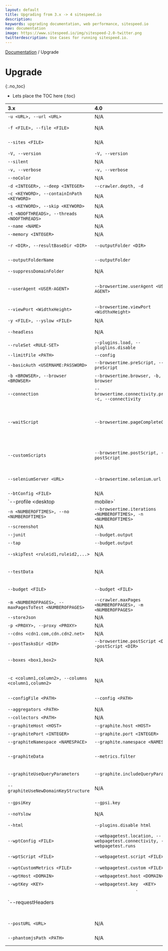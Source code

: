 ```yaml
---
layout: default
title: Upgrading from 3.x -> 4 sitespeed.io
description:
keywords: upgrading documentation, web performance, sitespeed.io
nav: documentation
image: https://www.sitespeed.io/img/sitespeed-2.0-twitter.png
twitterdescription: Use Cases for running sitespeed.io.
---
```

[Documentation]({{site.baseurl}}/documentation/sitespeed.io/) / Upgrade

# Upgrade
{:.no_toc}

* Lets place the TOC here
{:toc}

| 3.x      | 4.0         | Description |
|:------------|:-------------------|:-------------|
| `-u <URL>, --url <URL>` | N/A     | The start url that will be used when crawling. |
| `-f <FILE>, --file <FILE>` | N/A | The path to a plain text file with one URL on each row. Each URL will be analyzed. |
| `--sites <FILE>` | N/A | The path to a plain text file with one URL on each row. You can use the parameter multiple times to point out many files |
| `-V, --version` | `-V, --version` | Display the sitespeed.io version. |
| `--silent` | N/A | Only output info in the logs, not to the console. |
| `-v, --verbose` | `-v, --verbose` | Enable verbose logging. |
| `--noColor` | N/A | Don't use colors in console output.  [false] |
| `-d <INTEGER>, --deep <INTEGER>` | `--crawler.depth, -d` | How deep to crawl.  [1] |
| `-c <KEYWORD>, --containInPath <KEYWORD>` | N/A | Only crawl URLs that contains this in the path. |
| `-s <KEYWORD>, --skip <KEYWORD>` | N/A | Do not crawl pages that contains this in the path. |
| `-t <NOOFTHREADS>, --threads <NOOFTHREADS>` | N/A | The number of threads/processes that will analyze pages.  [5] |
| `--name <NAME>` | N/A | Give your test a name, it will be added to all HTML pages. |
| `--memory <INTEGER>` | N/A | How much memory the Java processed will have (in mb).  [256] |
| `-r <DIR>, --resultBaseDir <DIR>` | `--outputFolder <DIR>` | The result base directory, the base dir where the result ends up.  [sitespeed-result] |
| `--outputFolderName` | `--outputFolder` | Default the folder name is a date of format yyyy-mm-dd-HH-MM-ss |
| `--suppressDomainFolder` | N/A | Do not use the domain folder in the output directory |
| `--userAgent <USER-AGENT>` | `--browsertime.userAgent <USER-AGENT>` | The full User Agent string, default is Chrome for MacOSX. [userAgent\|ipad\|iphone].  [Mozilla/5.0 (Macintosh; Intel Mac OS X 10_9_4) AppleWebKit/537.36 (KHTML, like Gecko) Chrome/37.0.2062.120 Safari/537.36] |
| `--viewPort <WidthxHeight>` | `--browsertime.viewPort <WidthxHeight>` | The view port, the page viewport size WidthxHeight like 400x300.  [1280x800] |
| `-y <FILE>, --yslow <FILE>` | N/A | The compiled YSlow file. Use this if you have your own rules. |
| `--headless` | N/A | Choose which backend to use for headless [phantomjs\|slimerjs]  [phantomjs] |
| `--ruleSet <RULE-SET>` | `--plugins.load, --pluglins.disable` | Which ruleset to use.  [sitespeed.io-desktop] |
| `--limitFile <PATH>` | `--config` | The path to the limit configuration file. |
| `--basicAuth <USERNAME:PASSWORD>` | `--browsertime.preScript, --preScript` | Basic auth user & password. |
| `-b <BROWSER>, --browser <BROWSER>` | `--browsertime.browser, -b, --browser`| Choose which browser to use to collect timing data. Use multiple browsers in a comma separated list (firefox\|chrome\|headless) |
| `--connection` | `--browsertime.connectivity.profile, -c, --connectivity` | Limit the speed by simulating connection types. Choose between mobile3g,mobile3gfast,cable,native  [cable] |
| `--waitScript` | `--browsertime.pageCompleteCheck` | Supply a javascript that decides when a browser run is finished. Use it to fetch timings happening after the loadEventEnd.  [ if (window.performance && window.performance.timing){ return ((window.performance.timing.loadEventEnd > 0) && ((new Date).getTime() - window.performance.timing.loadEventEnd > 2000 ));} else { return true;}] |
| `--customScripts` | `--browsertime.postScript, --postScript` | The path to an extra script folder with scripts that will be executed in the browser. See https://www.sitespeed.io/documentation/browsers/#custom-metrics |
| `--seleniumServer <URL>` | `--browsertime.selenium.url  <URL>` | Configure the path to the Selenium server when fetching timings using browsers. If not configured the supplied NodeJS/Selenium version is used. |
| `--btConfig <FILE>` | N/A | Additional BrowserTime JSON configuration as a file |
| `--profile <desktop|mobile>` | `--browsertime.connectivity.profile, -c, --connectivity` | Choose between testing for desktop or mobile. Testing for desktop will use desktop rules & user agents and vice verca.  [desktop] |
| `-n <NUMBEROFTIMES>, --no <NUMBEROFTIMES>` | `--browsertime.iterations <NUMBEROFTIMES>, -n <NUMBEROFTIMES>` | The number of times you should test each URL when fetching timing metrics. Default is 3 times.  [3] |
| `--screenshot` | N/A | Take screenshots for each page (using the configured view port). |
| `--junit` | `--budget.output` | Create JUnit output to the console. |
| `--tap` | `--budget.output` | Create TAP output to the console. |
| `--skipTest <ruleid1,ruleid2,...>` | N/A | A comma separated list of rules to skip when generating JUnit/TAP/budget output. |
| `--testData` | N/A | Choose which data to send test when generating TAP/JUnit output or testing a budget. Default is all available [rules,page,timings,wpt,gpsi]  [all] |
| `--budget <FILE>` | `--budget <FILE>` | A file containing the web perf budget rules. See https://www.sitespeed.io/documentation/performance-budget/ |
| `-m <NUMBEROFPAGES>, --maxPagesToTest <NUMBEROFPAGES>` | `--crawler.maxPages <NUMBEROFPAGES>, -m <NUMBEROFPAGES>` | The max number of pages to test. Default is no limit. |
| `--storeJson` | N/A | Store all collected data as JSON. |
| `-p <PROXY>, --proxy <PROXY>` | N/A | http://proxy.soulgalore.com:80 |
| `--cdns <cdn1.com,cdn.cdn2.net>` | N/A | A comma separated list of additional CDNs. |
| `--postTasksDir <DIR>` | `--browsertime.postScript <DIR>, --postScript <DIR>` | The directory where you have your extra post tasks. |
| `--boxes <box1,box2>` | N/A | The boxes showed on site summary page, see https://www.sitespeed.io/documentation/configuration/#configure-boxes-on-summary-page |
| `-c <column1,column2>, --columns <column1,column2>` | N/A | The columns showed on detailed page summary table, see https://www.sitespeed.io/documentation/configuration/#configure-columns-on-pages-page |
| `--configFile <PATH>` | `--config <PATH>` | The path to a sitespeed.io config.json file, if it exists all other input parameters will be overridden. |
| `--aggregators <PATH>` | N/A | The path to a directory with extra aggregators. |
| `--collectors <PATH>` | N/A | The path to a directory with extra collectors. |
| `--graphiteHost <HOST>` | `--graphite.host <HOST>` | The Graphite host. |
| `--graphitePort <INTEGER>` | `--graphite.port <INTEGER>` | The Graphite port.  [2003] |
| `--graphiteNamespace <NAMESPACE>` | `--graphite.namespace <NAMESPACE>` | The namespace of the data sent to Graphite.  [sitespeed.io] |
| `--graphiteData` | `--metrics.filter` | Choose which data to send to Graphite by a comma separated list. Default all data is sent. [summary,rules,pagemetrics,timings,requests,domains]  [all] |
| `--graphiteUseQueryParameters` | `--graphite.includeQueryParams` | Choose if you want to use query paramaters from the URL in the Graphite keys or not |
| `--graphiteUseNewDomainKeyStructure` | N/A | Use the updated domain section when sending data to Graphite "http.www.sitespeed.io" to "http.www_sitespeed_io" (issue #651) |
| `--gpsiKey` | `--gpsi.key` | Your Google API Key, configure it to also fetch data from Google Page Speed Insights. |
| `--noYslow` | N/A | Set to true to turn off collecting metrics using YSlow. |
| `--html` | `--plugins.disable html` | Create HTML reports. Default to true. Set no-html to disable HTML reports.  [true] |
| `--wptConfig <FILE>` | `--webpagetest.location, --webpagetest.connectivity, --webpagetest.runs` | WebPageTest configuration, see https://github.com/marcelduran/webpagetest-api runTest method
| `--wptScript <FILE>` | `--webpagetest.script <FILE>` | WebPageTest scripting. Every occurance of \{\{\{URL\}\}\} will be replaced with the real URL. |
| `--wptCustomMetrics <FILE>` | `--webpagetest.custom <FILE>` | Fetch metrics from your page using Javascript |
| `--wptHost <DOMAIN>` | `--webpagetest.host <DOMAIN>` | The domain of your WebPageTest instance. |
| `--wptKey <KEY>` | `--webpagetest.key  <KEY>` | The API key if running on webpagetest on the public instances. |
| `--requestHeaders <FILE>|<HEADER>` | N/A | Any request headers to use, a file or a header string with JSON form of {"name":"value","name2":"value"}. Not supported for WPT & GPSI. |
| `--postURL <URL>` | N/A | The full URL where the result JSON will be sent by POST. Warning: Testing many pages can make the result JSON massive. |
| `--phantomjsPath <PATH>` | N/A | The full path to the phantomjs binary, to override the supplied version |
